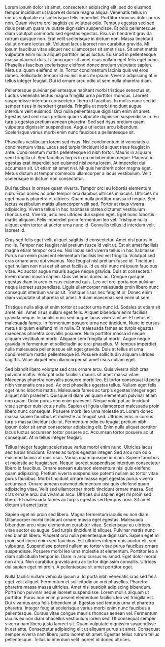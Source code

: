 Lorem ipsum dolor sit amet, consectetur adipiscing elit, sed do eiusmod tempor incididunt ut labore et dolore magna aliqua. Venenatis tellus in metus vulputate eu scelerisque felis imperdiet. Porttitor rhoncus dolor purus non. Quam viverra orci sagittis eu volutpat odio. Tempus egestas sed sed risus pretium quam vulputate dignissim suspendisse. Et odio pellentesque diam volutpat commodo sed egestas egestas. Risus in hendrerit gravida rutrum quisque non. Erat velit scelerisque in dictum non. Massa tincidunt dui ut ornare lectus sit. Volutpat lacus laoreet non curabitur gravida. Mi ipsum faucibus vitae aliquet nec ullamcorper sit amet risus. Sit amet mattis vulputate enim nulla aliquet porttitor lacus luctus. Euismod in pellentesque massa placerat duis. Ullamcorper sit amet risus nullam eget felis eget nunc. Phasellus faucibus scelerisque eleifend donec pretium vulputate sapien. Metus aliquam eleifend mi in. Tortor condimentum lacinia quis vel eros donec. Sollicitudin tempor id eu nisl nunc mi ipsum. Viverra adipiscing at in tellus integer feugiat. Dui id ornare arcu odio ut sem nulla pharetra diam.

Pellentesque pulvinar pellentesque habitant morbi tristique senectus et. Luctus venenatis lectus magna fringilla urna porttitor rhoncus. Laoreet suspendisse interdum consectetur libero id faucibus. In mollis nunc sed id semper risus in hendrerit gravida. Fringilla ut morbi tincidunt augue interdum velit euismod. Orci nulla pellentesque dignissim enim sit amet. Egestas sed sed risus pretium quam vulputate dignissim suspendisse in. Eu turpis egestas pretium aenean pharetra. Sed sed risus pretium quam vulputate dignissim suspendisse. Augue ut lectus arcu bibendum. Scelerisque varius morbi enim nunc faucibus a pellentesque sit.

Phasellus vestibulum lorem sed risus. Nisl condimentum id venenatis a condimentum vitae. Lacus sed turpis tincidunt id aliquet risus feugiat in ante. Condimentum mattis pellentesque id nibh tortor. Mauris in aliquam sem fringilla ut. Sed faucibus turpis in eu mi bibendum neque. Placerat in egestas erat imperdiet sed euismod nisi porta lorem. At imperdiet dui accumsan sit. Ut etiam sit amet nisl. Mi quis hendrerit dolor magna eget. Metus dictum at tempor commodo ullamcorper a lacus vestibulum. Velit scelerisque in dictum non consectetur.

Dui faucibus in ornare quam viverra. Tempor orci eu lobortis elementum nibh. Eros donec ac odio tempor orci dapibus ultrices in iaculis. Ultricies mi eget mauris pharetra et ultrices. Quam nulla porttitor massa id neque. Sed lectus vestibulum mattis ullamcorper velit sed. Tortor at risus viverra adipiscing. Viverra tellus in hac habitasse platea dictumst vestibulum rhoncus est. Viverra justo nec ultrices dui sapien eget. Eget nunc lobortis mattis aliquam. Felis imperdiet proin fermentum leo vel. Tristique nulla aliquet enim tortor at auctor urna nunc id. Convallis tellus id interdum velit laoreet id.

Cras sed felis eget velit aliquet sagittis id consectetur. Amet nisl purus in mollis. Tempor nec feugiat nisl pretium fusce id velit ut. Est sit amet facilisis magna etiam tempor orci eu. Nisi lacus sed viverra tellus in hac habitasse. Purus non enim praesent elementum facilisis leo vel fringilla. Volutpat sed cras ornare arcu dui vivamus. Nec feugiat nisl pretium fusce id. Tincidunt eget nullam non nisi est sit amet facilisis. Id eu nisl nunc mi ipsum faucibus vitae. Ac auctor augue mauris augue neque gravida. Duis at consectetur lorem donec massa sapien. Quis vel eros donec ac. Congue quisque egestas diam in arcu cursus euismod quis. Leo vel orci porta non pulvinar neque laoreet suspendisse. Ligula ullamcorper malesuada proin libero nunc consequat interdum varius sit. Tristique risus nec feugiat in. Donec enim diam vulputate ut pharetra sit amet. A diam maecenas sed enim ut sem.

Tristique nulla aliquet enim tortor at auctor urna nunc id. Sodales ut etiam sit amet nisl. Amet risus nullam eget felis. Aliquet bibendum enim facilisis gravida neque. In iaculis nunc sed augue lacus viverra vitae. Et netus et malesuada fames. In fermentum posuere urna nec tincidunt. Nunc id cursus metus aliquam eleifend mi in nulla. Et malesuada fames ac turpis egestas maecenas pharetra convallis posuere. Nulla porttitor massa id neque aliquam vestibulum morbi. Aliquam sem fringilla ut morbi. Augue neque gravida in fermentum et sollicitudin ac orci phasellus. Mi tempus imperdiet nulla malesuada pellentesque elit eget gravida. Duis at tellus at urna condimentum mattis pellentesque id. Posuere sollicitudin aliquam ultrices sagittis. Vitae aliquet nec ullamcorper sit amet risus nullam eget.

Sed blandit libero volutpat sed cras ornare arcu. Quis viverra nibh cras pulvinar mattis. Volutpat odio facilisis mauris sit amet massa vitae. Maecenas pharetra convallis posuere morbi leo. Et tortor consequat id porta nibh venenatis cras sed. Ac orci phasellus egestas tellus. Nullam eget felis eget nunc lobortis mattis. Malesuada fames ac turpis egestas integer eget aliquet nibh praesent. Quisque id diam vel quam elementum pulvinar etiam non quam. Dolor purus non enim praesent. Neque volutpat ac tincidunt vitae semper quis lectus nulla. Sapien et ligula ullamcorper malesuada proin libero nunc consequat. Posuere morbi leo urna molestie at. Lorem donec massa sapien faucibus et molestie ac feugiat sed. Ultrices eros in cursus turpis massa tincidunt dui ut. Fermentum odio eu feugiat pretium nibh. Ipsum dolor sit amet consectetur adipiscing elit. Enim nulla aliquet porttitor lacus luctus accumsan tortor posuere ac. Accumsan tortor posuere ac ut consequat. At in tellus integer feugiat.

Tellus integer feugiat scelerisque varius morbi enim nunc. Ultricies lacus sed turpis tincidunt. Fames ac turpis egestas integer. Sed arcu non odio euismod lacinia at quis risus. Varius quam quisque id diam. Sapien faucibus et molestie ac feugiat sed. Neque laoreet suspendisse interdum consectetur libero id faucibus. Ornare aenean euismod elementum nisi quis eleifend quam adipiscing. Pretium viverra suspendisse potenti nullam ac tortor vitae purus faucibus. Morbi tincidunt ornare massa eget egestas purus viverra accumsan. Ornare aenean euismod elementum nisi quis eleifend quam adipiscing vitae. Velit sed ullamcorper morbi tincidunt ornare massa. Sed cras ornare arcu dui vivamus arcu. Ultrices dui sapien eget mi proin sed libero. Et malesuada fames ac turpis egestas sed tempus urna. Sit amet dictum sit amet justo.

Sapien eget mi proin sed libero. Magna fermentum iaculis eu non diam. Ullamcorper morbi tincidunt ornare massa eget egestas. Malesuada bibendum arcu vitae elementum curabitur vitae. Scelerisque eu ultrices vitae auctor eu augue. Sed turpis tincidunt id aliquet. Pulvinar mattis nunc sed blandit libero. Placerat orci nulla pellentesque dignissim. Sapien eget mi proin sed libero enim sed faucibus. Est ultricies integer quis auctor elit sed vulputate. Suspendisse potenti nullam ac tortor vitae purus faucibus ornare suspendisse. Posuere morbi leo urna molestie at elementum. Porttitor leo a diam sollicitudin tempor id. Diam in arcu cursus euismod. Eget dolor morbi non arcu. Non curabitur gravida arcu ac tortor dignissim convallis. Ultrices dui sapien eget mi proin. A pellentesque sit amet porttitor eget.

Nulla facilisi nullam vehicula ipsum a. Id porta nibh venenatis cras sed felis eget velit aliquet. Fermentum et sollicitudin ac orci phasellus. Pharetra pharetra massa massa ultricies. Amet nisl suscipit adipiscing bibendum. Porta non pulvinar neque laoreet suspendisse. Lorem mollis aliquam ut porttitor. Purus non enim praesent elementum facilisis leo vel fringilla est. Dui vivamus arcu felis bibendum ut. Egestas sed tempus urna et pharetra pharetra. Integer feugiat scelerisque varius morbi enim nunc faucibus a pellentesque. Cursus vitae congue mauris rhoncus aenean vel. Fermentum iaculis eu non diam phasellus vestibulum lorem sed. Ut consequat semper viverra nam libero justo laoreet sit. Quam vulputate dignissim suspendisse in est ante. Consectetur adipiscing elit ut aliquam purus sit amet. Consequat semper viverra nam libero justo laoreet sit amet. Egestas tellus rutrum tellus pellentesque. Tellus id interdum velit laoreet id donec ultrices.
